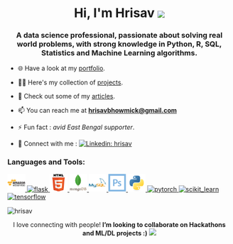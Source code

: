 <h1 align="center">Hi, I'm Hrisav <img src="https://media.giphy.com/media/26Fxy3Iz1ari8oytO/giphy.gif" width="50" align='center'></h1>
<h3 align="center">A data science professional, passionate about solving real world problems, with strong knowledge in Python, R, SQL, Statistics and Machine Learning algorithms.</h3>


- 🌐 Have a look at my [portfolio](https://hrisav.github.io/).

- 👨‍💻 Here's my collection of [projects](https://hrisav.github.io/projects-portfolio/).

- 📝 Check out some of my [articles](https://hrisavb.medium.com/).

- 📫 You can reach me at **hrisavbhowmick@gmail.com**

- ⚡ Fun fact : *avid East Bengal supporter*.

- 🤝 Connect with me :  [![Linkedin: hrisav](https://img.shields.io/badge/-hrisav-blue?style=flat-square&logo=Linkedin&logoColor=white&link=https://linkedin.com/in/hrisav)](https://linkedin.com/in/hrisav)

<h3 align="left">Languages and Tools:</h3>
<p align="left"> <a href="https://aws.amazon.com" target="_blank"> <img src="https://raw.githubusercontent.com/devicons/devicon/master/icons/amazonwebservices/amazonwebservices-original-wordmark.svg" alt="aws" width="40" height="40"/> </a> <a href="https://flask.palletsprojects.com/" target="_blank"> <img src="https://www.vectorlogo.zone/logos/pocoo_flask/pocoo_flask-icon.svg" alt="flask" width="40" height="40"/> </a> <a href="https://www.w3.org/html/" target="_blank"> <img src="https://raw.githubusercontent.com/devicons/devicon/master/icons/html5/html5-original-wordmark.svg" alt="html5" width="40" height="40"/> </a> <a href="https://www.mongodb.com/" target="_blank"> <img src="https://raw.githubusercontent.com/devicons/devicon/master/icons/mongodb/mongodb-original-wordmark.svg" alt="mongodb" width="40" height="40"/> </a> <a href="https://www.mysql.com/" target="_blank"> <img src="https://raw.githubusercontent.com/devicons/devicon/master/icons/mysql/mysql-original-wordmark.svg" alt="mysql" width="40" height="40"/> </a> <a href="https://www.photoshop.com/en" target="_blank"> <img src="https://raw.githubusercontent.com/devicons/devicon/master/icons/photoshop/photoshop-line.svg" alt="photoshop" width="40" height="40"/> </a> <a href="https://www.python.org" target="_blank"> <img src="https://raw.githubusercontent.com/devicons/devicon/master/icons/python/python-original.svg" alt="python" width="40" height="40"/> </a> <a href="https://pytorch.org/" target="_blank"> <img src="https://www.vectorlogo.zone/logos/pytorch/pytorch-icon.svg" alt="pytorch" width="40" height="40"/> </a> <a href="https://scikit-learn.org/" target="_blank"> <img src="https://upload.wikimedia.org/wikipedia/commons/0/05/Scikit_learn_logo_small.svg" alt="scikit_learn" width="40" height="40"/> </a> <a href="https://www.tensorflow.org" target="_blank"> <img src="https://www.vectorlogo.zone/logos/tensorflow/tensorflow-icon.svg" alt="tensorflow" width="40" height="40"/> </a> </p>

<p><img align="center" src="https://github-readme-stats.vercel.app/api/top-langs?username=hrisav&show_icons=true&locale=en&layout=compact" alt="hrisav" /></p>

<p align="center">I love connecting with people!<b> I’m looking to collaborate on Hackathons and ML/DL projects :)</b> <img src="https://media.giphy.com/media/gF2m2JOyGReppog8hU/giphy.gif" width="60"></p>
